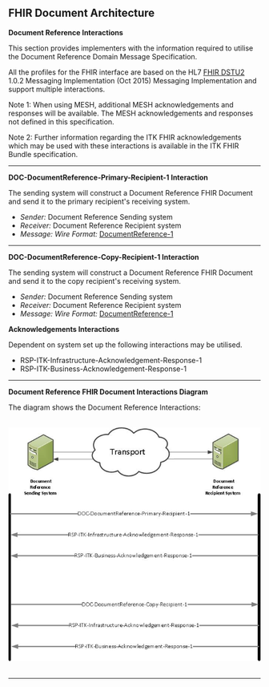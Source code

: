 ## FHIR Document Architecture ##

**Document Reference Interactions**

This section provides implementers with the information required to utilise the Document Reference Domain Message Specification.

All the profiles for the FHIR interface are based on the HL7 [FHIR DSTU2] 1.0.2 Messaging Implementation (Oct 2015) Messaging Implementation and support multiple interactions. 

Note 1: When using MESH, additional MESH acknowledgements and responses will be available. The MESH acknowledgements and responses not defined in this specification.

Note 2: Further information regarding the ITK FHIR acknowledgements which may be used with these interactions is available in the ITK FHIR Bundle specification.  

----------

**DOC-DocumentReference-Primary-Recipient-1 Interaction** 

The sending system will construct a Document Reference FHIR Document and send it to the primary recipient's receiving system.

- *Sender:* Document Reference Sending system
- *Receiver:*  Document Reference Recipient system
- *Message: Wire Format:* [DocumentReference-1]

----------

**DOC-DocumentReference-Copy-Recipient-1 Interaction** 

The sending system will construct a Document Reference FHIR Document and send it to the copy recipient's receiving system.

- *Sender:*  Document Reference Sending system
- *Receiver:*  Document Reference Recipient system
- *Message: Wire Format:* [DocumentReference-1]

**Acknowledgements Interactions**

Dependent on system set up the following interactions may be utilised.

- RSP-ITK-Infrastructure-Acknowledgement-Response-1
- RSP-ITK-Business-Acknowledgement-Response-1


----------

**Document Reference FHIR Document Interactions Diagram**
</br>

The diagram shows the Document Reference Interactions:

</br>
<div style="display: block;"><img  src="DocRefInteractions.jpg" alt="DocRefInteractions">
</div>  
<br>

----------

[DocumentReference-1]: ../Profile.DocumentReference/Profile.DocumentReference.html

[FHIR DSTU2]: http://hl7.org/fhir/DSTU2/documents.html
